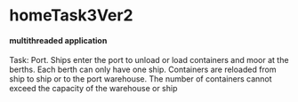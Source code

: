 # homeTask3Ver2
#### multithreaded application

Task: Port. Ships enter the port to unload or load containers and moor at the berths. Each berth can only have one ship. Containers are reloaded from ship to ship or to the port warehouse. The number of containers cannot exceed the capacity of the warehouse or ship
